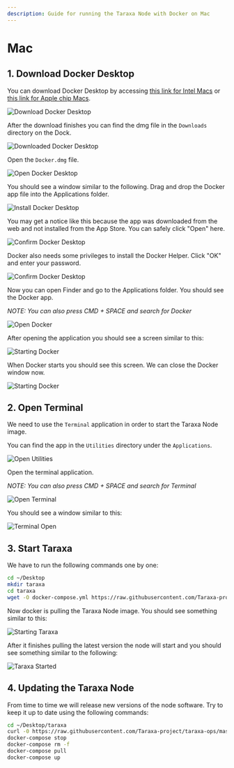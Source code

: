 ```yaml
---
description: Guide for running the Taraxa Node with Docker on Mac
---
```


# Mac

## 1. Download Docker Desktop

You can download Docker Desktop by accessing [this link for Intel Macs](https://desktop.docker.com/mac/stable/amd64/Docker.dmg?utm_source=docker&utm_medium=webreferral&utm_campaign=docs-driven-download-mac-amd64) or [this link for Apple chip Macs](https://desktop.docker.com/mac/stable/arm64/Docker.dmg?utm_source=docker&utm_medium=webreferral&utm_campaign=docs-driven-download-mac-arm64).

![Download Docker Desktop](../../.gitbook/assets/1-download.png)

After the download finishes you can find the dmg file in the `Downloads` directory on the Dock.

![Downloaded Docker Desktop](../../.gitbook/assets/2-downloaded.png)

Open the `Docker.dmg` file.

![Open Docker Desktop](../../.gitbook/assets/3-open.png)

You should see a window similar to the following. Drag and drop the Docker app file into the Applications folder.

![Install Docker Desktop](../../.gitbook/assets/4-install.png)

You may get a notice like this because the app was downloaded from the web and not installed from the App Store. You can safely click "Open" here.

![Confirm Docker Desktop](../../.gitbook/assets/5-allow.png)

Docker also needs some privileges to install the Docker Helper. Click "OK" and enter your password.

![Confirm Docker Desktop](../../.gitbook/assets/6-access.png)

Now you can open Finder and go to the Applications folder. You should see the Docker app.

_NOTE: You can also press CMD + SPACE and search for Docker_

![Open Docker](../../.gitbook/assets/8-docker.png)

After opening the application you should see a screen similar to this:

![Starting Docker](../../.gitbook/assets/9-starting.png)

When Docker starts you should see this screen. We can close the Docker window now.

![Starting Docker](../../.gitbook/assets/10-started.png)

## 2. Open Terminal

We need to use the `Terminal` application in order to start the Taraxa Node image.

You can find the app in the `Utilities` directory under the `Applications`.

![Open Utilities](../../.gitbook/assets/11-utilities.png)

Open the terminal application.

_NOTE: You can also press CMD + SPACE and search for Terminal_

![Open Terminal](../../.gitbook/assets/12-terminal.png)

You should see a window similar to this:

![Terminal Open](../../.gitbook/assets/13-terminal-open.png)

## 3. Start Taraxa

We have to run the following commands one by one:

```bash
cd ~/Desktop
mkdir taraxa
cd taraxa
wget -O docker-compose.yml https://raw.githubusercontent.com/Taraxa-project/taraxa-ops/master/scripts/docker-compose.yml
```

Now docker is pulling the Taraxa Node image. You should see something similar to this:

![Starting Taraxa](../../.gitbook/assets/14-starting.png)

After it finishes pulling the latest version the node will start and you should see something similar to the following:

![Taraxa Started](../../.gitbook/assets/15-started.png)

## 4. Updating the Taraxa Node

From time to time we will release new versions of the node software. Try to keep it up to date using the following commands:

```bash
cd ~/Desktop/taraxa
curl -0 https://raw.githubusercontent.com/Taraxa-project/taraxa-ops/master/scripts/docker-compose.yml > docker-compose.yml
docker-compose stop
docker-compose rm -f
docker-compose pull
docker-compose up
```

